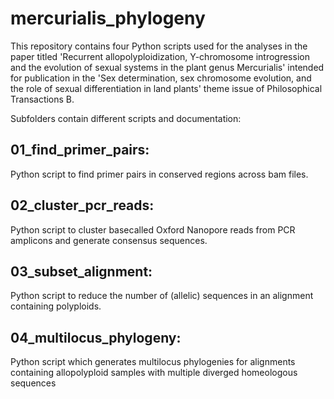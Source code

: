 # mercurialis_phylogeny
This repository contains four Python scripts used for the analyses in the paper titled 'Recurrent allopolyploidization, Y-chromosome introgression and the evolution of sexual systems in the plant genus Mercurialis' intended for publication in the 'Sex determination, sex chromosome evolution, and the role of sexual differentiation in land plants' theme issue of Philosophical Transactions B.

Subfolders contain different scripts and documentation:

## 01_find_primer_pairs:

Python script to find primer pairs in conserved regions across bam files.
  
## 02_cluster_pcr_reads:

Python script to cluster basecalled Oxford Nanopore reads from PCR amplicons and generate consensus sequences.

## 03_subset_alignment:

Python script to reduce the number of (allelic) sequences in an alignment containing polyploids.

## 04_multilocus_phylogeny:

Python script which generates multilocus phylogenies for alignments containing allopolyploid samples with multiple diverged homeologous sequences
